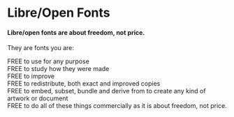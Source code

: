 <h1>Libre/Open Fonts</h1>

<h4>Libre/open fonts are about freedom, not price.</h4> 
<p>They are fonts you are:
<p>
FREE to use for any purpose<br>
FREE to study how they were made<br>
FREE to improve<br>
FREE to redistribute, both exact and improved copies <br>
FREE to embed, subset, bundle and derive from to create any kind of artwork or document<br>
FREE to do all of these things commercially as it is about freedom, not price.

</p>